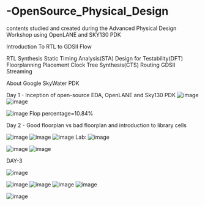 # -OpenSource_Physical_Design
contents studied and created during the Advanced Physical Design Workshop using OpenLANE and SKY130 PDK

Introduction To RTL to GDSII Flow

RTL Synthesis
Static Timing Analysis(STA)
Design for Testability(DFT)
Floorplanning
Placement
Clock Tree Synthesis(CTS)
Routing
GDSII Streaming


About Google SkyWater PDK






Day 1 - Inception of open-source EDA, OpenLANE and Sky130 PDK
![image](https://user-images.githubusercontent.com/93296554/183036477-9219a889-10ad-4cf0-b04c-30626fde92a9.png)
![image](https://user-images.githubusercontent.com/93296554/183043895-e6437db4-f2d1-4885-af0d-4bdd7d907f5d.png)

![image](https://user-images.githubusercontent.com/93296554/183045846-e2e93650-a109-4a27-9664-d6f4f90ec7eb.png)
Flop percentage=10.84%






Day 2 - Good floorplan vs bad floorplan and introduction to library cells



![image](https://user-images.githubusercontent.com/93296554/183027044-85a85d29-1397-42a8-8e89-fbf258de59a5.png)
![image](https://user-images.githubusercontent.com/93296554/183028188-206fd7bf-4734-4339-98f9-8e1f1fc47831.png)
![image](https://user-images.githubusercontent.com/93296554/183028919-5b035f1a-75e3-4761-bbe6-956070978488.png)
Lab:
![image](https://user-images.githubusercontent.com/93296554/183049382-6dabe73e-ddd5-405d-b903-31e4eb3f756f.png)

![image](https://user-images.githubusercontent.com/93296554/183049231-3a62c68c-7121-49a4-a330-b97378459806.png)
![image](https://user-images.githubusercontent.com/93296554/183049859-cb717a38-c28e-4a4d-a077-46d496cbbf01.png)





DAY-3

![image](https://user-images.githubusercontent.com/93296554/183249821-f9be73d9-7f8d-4fdf-831b-3ddc8497d218.png)

![image](https://user-images.githubusercontent.com/93296554/183250317-8875eeac-065b-470a-b804-e2173031f333.png)
![image](https://user-images.githubusercontent.com/93296554/183250478-874174f7-06e5-4d57-b5f1-cab4de905c1d.png)
![image](https://user-images.githubusercontent.com/93296554/183251138-f09f97fd-f0ba-4a2d-a5c2-14e422efe97a.png)
![image](https://user-images.githubusercontent.com/93296554/183256363-528a8086-8519-4ce4-a9b6-78da772e8600.png)



![image](https://user-images.githubusercontent.com/93296554/183258331-1acd5cf8-969f-420c-9102-6fe0f443350d.png)




